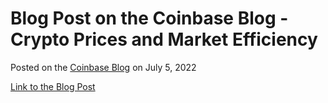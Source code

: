 # Blog Post on the Coinbase Blog - Crypto Prices and Market Efficiency

Posted on the [Coinbase Blog](https://blog.coinbase.com/) on July 5, 2022

[Link to the Blog Post](https://blog.coinbase.com/coinbase-institute-research-crypto-prices-and-market-efficiency-d45c1f3c5b25)